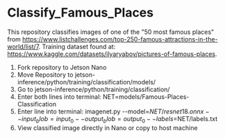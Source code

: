# Classify_Famous_Places
This repository classifies images of one of the "50 most famous places" from https://www.listchallenges.com/top-250-famous-attractions-in-the-world/list/7. Training dataset found at: https://www.kaggle.com/datasets/ilyaryabov/pictures-of-famous-places.

1. Fork repository to Jetson Nano
2. Move Repository to jetson-inference/python/training/classification/models/
3. Go to jetson-inference/python/training/classification/
4. Enter both lines into terminal:
   NET=models/Famous-Places-Classification
5. Enter line into terminal: 
   imagenet.py --model=$NET/resnet18.onnx --input_blob=input_0 --output_blob=output_0 --labels=$NET/labels.txt <image file path> <desired end image name>
6. View classified image directly in Nano or copy to host machine
